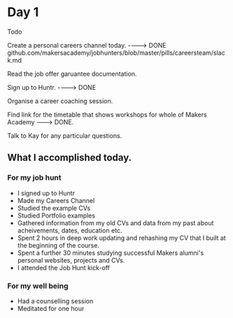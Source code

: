 # Day 1

Todo

Create a personal careers channel today. ----> DONE
github.com/makersacademy/jobhunters/blob/master/pills/careersteam/slack.md

Read the job offer garuantee documentation.

Sign up to Huntr. ----> DONE

Organise a career coaching session.

Find link for the timetable that shows workshops for whole of Makers Academy ---> DONE.

Talk to Kay for any particular questions.

## What I accomplished today.

### For my job hunt

- I signed up to Huntr
- Made my Careers Channel
- Studied the example CVs
- Studied Portfolio examples
- Gathered information from my old CVs and data from my past about acheivements, dates, education etc.
- Spent 2 hours in deep work updating and rehashing my CV that I built at the beginning of the course.
- Spent a further 30 minutes studying successful Makers alumni's personal websites, projects and CVs.
- I attended the Job Hunt kick-off

### For my well being


- Had a counselling session
- Meditated for one hour